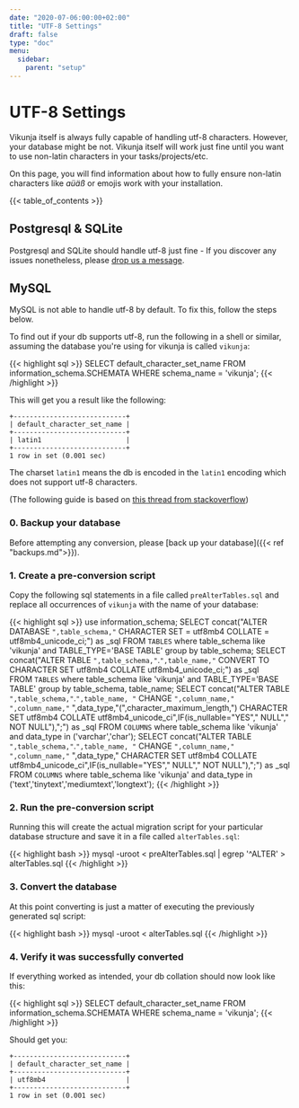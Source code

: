 ```yaml
---
date: "2020-07-06:00:00+02:00"
title: "UTF-8 Settings"
draft: false
type: "doc"
menu:
  sidebar:
    parent: "setup"
---
```


# UTF-8 Settings

Vikunja itself is always fully capable of handling utf-8 characters.
However, your database might be not. Vikunja itself will work just fine until you want to use non-latin characters in your tasks/projects/etc.

On this page, you will find information about how to fully ensure non-latin characters like *aüäß* or emojis work with your installation.

{{< table_of_contents >}}

## Postgresql & SQLite

Postgresql and SQLite should handle utf-8 just fine - If you discover any issues nonetheless, please 
[drop us a message](https://vikunja.io/contact/).

## MySQL

MySQL is not able to handle utf-8 by default.
To fix this, follow the steps below.

To find out if your db supports utf-8, run the following in a shell or similar, assuming the database 
you're using for vikunja is called `vikunja`:

{{< highlight sql >}}
SELECT default_character_set_name FROM information_schema.SCHEMATA WHERE schema_name = 'vikunja';
{{< /highlight >}}

This will get you a result like the following:

```
+----------------------------+
| default_character_set_name |
+----------------------------+
| latin1                     |
+----------------------------+
1 row in set (0.001 sec)
```

The charset `latin1` means the db is encoded in the `latin1` encoding which does not support utf-8 characters.

(The following guide is based on [this thread from stackoverflow](https://dba.stackexchange.com/a/104866))

### 0. Backup your database

Before attempting any conversion, please [back up your database]({{< ref "backups.md">}}).

### 1. Create a pre-conversion script

Copy the following sql statements in a file called `preAlterTables.sql` and replace all occurrences of `vikunja` with the name of your database:

{{< highlight sql >}}
use information_schema;
SELECT concat("ALTER DATABASE `",table_schema,"` CHARACTER SET = utf8mb4 COLLATE = utf8mb4_unicode_ci;") as _sql 
FROM `TABLES` where table_schema like 'vikunja' and TABLE_TYPE='BASE TABLE' group by table_schema;
SELECT concat("ALTER TABLE `",table_schema,"`.`",table_name,"` CONVERT TO CHARACTER SET utf8mb4 COLLATE utf8mb4_unicode_ci;") as _sql  
FROM `TABLES` where table_schema like 'vikunja' and TABLE_TYPE='BASE TABLE' group by table_schema, table_name;
SELECT concat("ALTER TABLE `",table_schema,"`.`",table_name, "` CHANGE `",column_name,"` `",column_name,"` ",data_type,"(",character_maximum_length,") CHARACTER SET utf8mb4 COLLATE utf8mb4_unicode_ci",IF(is_nullable="YES"," NULL"," NOT NULL"),";") as _sql 
FROM `COLUMNS` where table_schema like 'vikunja' and data_type in ('varchar','char');
SELECT concat("ALTER TABLE `",table_schema,"`.`",table_name, "` CHANGE `",column_name,"` `",column_name,"` ",data_type," CHARACTER SET utf8mb4 COLLATE utf8mb4_unicode_ci",IF(is_nullable="YES"," NULL"," NOT NULL"),";") as _sql 
FROM `COLUMNS` where table_schema like 'vikunja' and data_type in ('text','tinytext','mediumtext','longtext');
{{< /highlight >}}

### 2. Run the pre-conversion script

Running this will create the actual migration script for your particular database structure and save it in a file called `alterTables.sql`:

{{< highlight bash >}}
mysql -uroot < preAlterTables.sql | egrep '^ALTER' > alterTables.sql
{{< /highlight >}}

### 3. Convert the database

At this point converting is just a matter of executing the previously generated sql script:

{{< highlight bash >}}
mysql -uroot < alterTables.sql
{{< /highlight >}}

### 4. Verify it was successfully converted

If everything worked as intended, your db collation should now look like this:

{{< highlight sql >}}
SELECT default_character_set_name FROM information_schema.SCHEMATA WHERE schema_name = 'vikunja';
{{< /highlight >}}

Should get you:

```
+----------------------------+
| default_character_set_name |
+----------------------------+
| utf8mb4                    |
+----------------------------+
1 row in set (0.001 sec)
```
